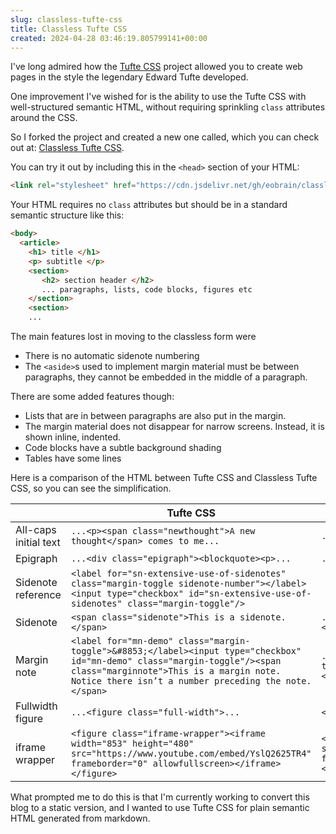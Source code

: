 ```yaml
---  
slug: classless-tufte-css
title: Classless Tufte CSS
created: 2024-04-28 03:46:19.805799141+00:00
---  
```

I've long admired how the [Tufte CSS][1] project allowed you to create web pages in the style the legendary Edward Tufte developed.

One improvement I've wished for is the ability to use the Tufte CSS with well-structured semantic HTML, without requiring sprinkling `class` attributes around the CSS.

So I forked the project and created a new one called, which you can check out at: [Classless Tufte CSS][2].

You can try it out by including this in the `<head>` section of your HTML:

```html
<link rel="stylesheet" href="https://cdn.jsdelivr.net/gh/eobrain/classless-tufte-css@v1.0.1/tufte.min.css"/>
```

Your HTML requires no `class` attributes but should be in a standard semantic structure like this:

```html
<body>
  <article>
    <h1> title </h1>
    <p> subtitle </p>
    <section>
       <h2> section header </h2>
       ... paragraphs, lists, code blocks, figures etc
    </section>
    <section>
    ...
```

The main features lost in moving to the classless form were

* There is no automatic sidenote numbering
* The `<aside>`s used to implement margin material must be between paragraphs, they cannot be embedded in the middle of a paragraph.

There are some added features though:

* Lists that are in between paragraphs are also put in the margin.
* The margin material does not disappear for narrow screens. Instead, it is shown inline, indented.
* Code blocks have a subtle background shading
* Tables have some lines

Here is a comparison of the HTML between Tufte CSS and Classless Tufte CSS, so you can see the simplification.

||Tufte CSS|Classless Tufte CSS|
|---|---|---|
|All-caps initial text|`...<p><span class="newthought">A new thought</span> comes to me...`|`...<section><p>A new thought comes to me...`|
|Epigraph|`...<div class="epigraph"><blockquote><p>...`|`...</h2><blockquote><p>...`|
|Sidenote reference|`<label for="sn-extensive-use-of-sidenotes" class="margin-toggle sidenote-number"></label><input type="checkbox" id="sn-extensive-use-of-sidenotes" class="margin-toggle"/>`||`<sup>1</sup>...</p>`|Label ("1" here) must be manually assigned|
|Sidenote|`<span class="sidenote">This is a sidenote.</span>`|`...</p><aside><sup>1</sup> This is a sidenote.</aside>`|
|Margin note|`<label for="mn-demo" class="margin-toggle">&#8853;</label><input type="checkbox" id="mn-demo" class="margin-toggle"/><span class="marginnote">This is a margin note. Notice there isn’t a number preceding the note.</span>`|`...</p><aside>This is a margin note. Notice there isn’t a number preceding the note.</aside>`|
|Fullwidth figure|`...<figure class="full-width">...`|`</section><figure>...`|
|iframe wrapper|`<figure class="iframe-wrapper"><iframe width="853" height="480" src="https://www.youtube.com/embed/YslQ2625TR4" frameborder="0" allowfullscreen></iframe></figure>`|`<figure><iframe width="853" height="480" src="https://www.youtube.com/embed/YslQ2625TR4" frameborder="0" allowfullscreen></iframe></figure>`|

What prompted me to do this is that I'm currently working to convert this blog to a static version, and I wanted to use Tufte CSS for plain semantic HTML generated from markdown.


[1]: https://edwardtufte.github.io/tufte-css/
[2]: https://eobrain.github.io/classless-tufte-css/